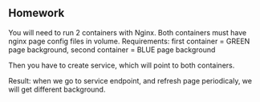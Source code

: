 ## Homework

You will need to run 2 containers with Nginx.
Both containers must have nginx page config files in volume.
Requirements: 
	first container = GREEN page background,
	second container = BLUE page background

Then you have to create service, which will point to both containers.

Result: 
	when we go to service endpoint, and refresh page periodicaly, 
	we will get different background.